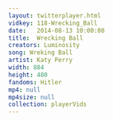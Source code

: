 ```yaml
---
layout: twitterplayer.html
vidkey: 118-Wrecking_Ball
date:   2014-08-13 10:00:00
title:  Wrecking Ball
creators: Luminosity
song: Wreking Ball
artist: Katy Perry
width: 884
height: 480
fandoms: Hitler
mp4: null
mp4size: null
collection: playerVids
---
```


  <div>
  
  </div>
  